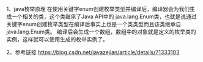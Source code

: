 1、java枚举原理
在使用关键字enum创建枚举类型并编译后，编译器会为我们生成一个相关的类，这个类继承了Java API中的
java.lang.Enum类，也就是说通过关键字enum创建枚举类型在编译后事实上也是一个类类型而且该类继承自java.lang.Enum类。
编译后会生成一个数组，数组中的对象就是定义的枚举类的实例，这样就可以使用生成的枚举实例了。

2、参考链接
https://blog.csdn.net/javazejian/article/details/71333103